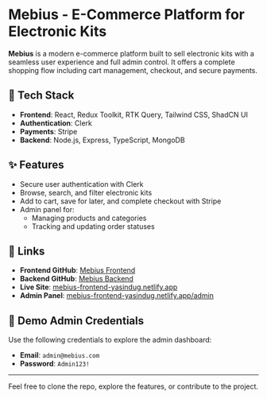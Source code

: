 # Mebius - E-Commerce Platform for Electronic Kits

**Mebius** is a modern e-commerce platform built to sell electronic kits with a seamless user experience and full admin control. It offers a complete shopping flow including cart management, checkout, and secure payments.

## 🔧 Tech Stack

- **Frontend**: React, Redux Toolkit, RTK Query, Tailwind CSS, ShadCN UI 
- **Authentication**: Clerk
- **Payments**: Stripe
- **Backend**: Node.js, Express, TypeScript, MongoDB

## ✨ Features

- Secure user authentication with Clerk
- Browse, search, and filter electronic kits
- Add to cart, save for later, and complete checkout with Stripe
- Admin panel for:
  - Managing products and categories
  - Tracking and updating order statuses

## 🔗 Links

- **Frontend GitHub**: [Mebius Frontend](https://github.com/yasindu-tech/Mebius-Frontend)
- **Backend GitHub**: [Mebius Backend](https://github.com/yasindu-tech/Mebius-Backend)
- **Live Site**: [mebius-frontend-yasindug.netlify.app](https://mebius-frontend-yasindug.netlify.app)
- **Admin Panel**: [mebius-frontend-yasindug.netlify.app/admin](https://mebius-frontend-yasindug.netlify.app/admin)

## 🔐 Demo Admin Credentials

Use the following credentials to explore the admin dashboard:

- **Email**: `admin@mebius.com`
- **Password**: `Admin123!`

---

Feel free to clone the repo, explore the features, or contribute to the project.
